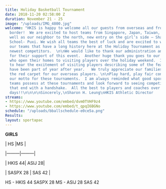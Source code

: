 ```yaml
---
title: Holiday Basketball Tournament
date: 2018-11-20 02:58:00 Z
duration: November 21 - 25
image: "/uploads/IMG_4800.jpg"
welcome: "HKIS is happy to welcome all our guests from overseas and from across the
  border!  We are excited to host teams from Singapore, Japan, Taiwan, Thailand as
  well as our neighbor to the north, new entry on the girl’s side – Shanghai American
  School- Puxi. We wish all teams the best of luck and are excited to welcome back
  our teams that have a long history here at the Holiday Tournament as well as our
  newest competitors.  \n\nWe would like to thank our administration and community
  for their support of this event.  Another huge thank you goes to our homestay families
  who open their homes to visiting players over the holiday weekend.  It is heartwarming
  to hear the excitement of visiting players describing some of the feasts that they
  have been part of year after year.   We truly appreciate our families rolling out
  the red carpet for our overseas players. \n\nPlay hard, play fair continues to be
  our motto for these tournaments.  I am always reminded what good sportsmanship our
  teams possess at these tournaments and look forward to seeing competitive games
  that end with a handshake.  All the best to players and coaches over the next few
  days!!\n\n\n\nSincerely,\nSharon H. Leung\nHKIS Athletic Director                    \n"
streams:
- https://www.youtube.com/embed/dvm0TVHF9z4
- https://www.youtube.com/embed/t_qpqI6BGNo
schedule: "/uploads/bballschedule-e0ce5a.png"
Results: 
layout: sportapac
---
```


**GIRLS**
<p>| HS |MS |</p>
<p>|———|———|</p>
<p>| HKIS 44| ASIJ 28|</p>
<p>| SASPX 28 | SAS 42 |</p>
<p>HS -  HKIS   44   SASPX  28    MS -  ASIJ  28  SAS   42</p>